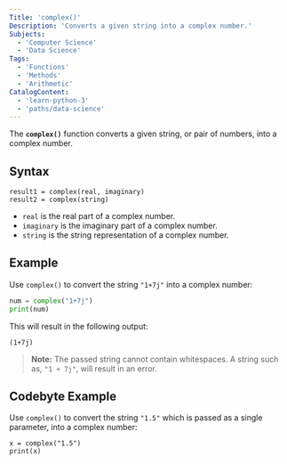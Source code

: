 ```yaml
---
Title: 'complex()'
Description: 'Converts a given string into a complex number.'
Subjects:
  - 'Computer Science'
  - 'Data Science'
Tags:
  - 'Functions'
  - 'Methods'
  - 'Arithmetic'
CatalogContent:
  - 'learn-python-3'
  - 'paths/data-science'
---
```


The **`complex()`** function converts a given string, or pair of numbers, into a complex number.

## Syntax

```pseudo
result1 = complex(real, imaginary)
result2 = complex(string)
```

- `real` is the real part of a complex number.
- `imaginary` is the imaginary part of a complex number.
- `string` is the string representation of a complex number.

## Example

Use `complex()` to convert the string `"1+7j"` into a complex number:

```python
num = complex("1+7j")
print(num)
```

This will result in the following output:

```shell
(1+7j)
```

> **Note:** The passed string cannot contain whitespaces. A string such as, `"1 + 7j"`, will result in an error.

## Codebyte Example

Use `complex()` to convert the string `"1.5"` which is passed as a single parameter, into a complex number:

```codebyte/python
x = complex("1.5")
print(x)
```
